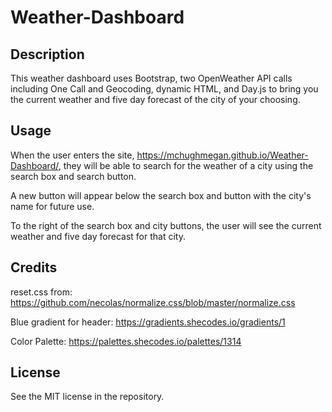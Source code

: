 # Weather-Dashboard

## Description
This weather dashboard uses Bootstrap, two OpenWeather API calls including One Call and Geocoding, dynamic HTML, and Day.js to bring you the current weather and five day forecast of the city of your choosing.

## Usage
When the user enters the site,  https://mchughmegan.github.io/Weather-Dashboard/, they will be able to search for the weather of a city using the search box and search button.

A new button will appear below the search box and button with the city's name for future use.

To the right of the search box and city buttons, the user will see the current weather and five day forecast for that city.


## Credits

reset.css from:
https://github.com/necolas/normalize.css/blob/master/normalize.css

Blue gradient for header:
https://gradients.shecodes.io/gradients/1

Color Palette:
https://palettes.shecodes.io/palettes/1314

## License
See the MIT license in the repository.


